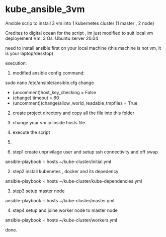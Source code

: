 # kube_ansible_3vm
Ansible scrip to install 3 vm into 1 kubernetes cluster (1 master , 2 node) 

Credites to digital ocean for the script , im just modified to suit local vm deployement
Vm: 3 
Os:
Ubuntu server 20.04 

need to install ansible first on your local machine (this machine is not vm, it is your laptop/desktop)

execution:
1. modified ansible config
  command:
  
  sudo nano /etc/ansible/ansible.cfg
    change 
   - (uncomment)host_key_checking = False
   - (change) timeout = 60
   - (uncomment)(change)allow_world_readable_tmpfiles = True

2. create project directory and copy all the file into this folder 

3. change your vm ip inside hosts file 

4. execute the script 
  1.
  1. step1 create unprivilage user and setup ssh connectivity and off swap  
  
  ansible-playbook -i hosts ~/kube-cluster/initial.yml
  
  
  2. step2 install kubenetes , docker and its depedency 
  
  ansible-playbook -i hosts ~/kube-cluster/kube-dependencies.yml
  
  
  3. step3 setup master node
  
  ansible-playbook -i hosts ~/kube-cluster/master.yml
  
  
  4. step4 setup and joine worker node to master node
  
  ansible-playbook -i hosts ~/kube-cluster/workers.yml
  
  
  
 done.
  



